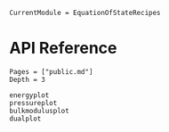 ```@meta
CurrentModule = EquationOfStateRecipes
```

# API Reference

```@contents
Pages = ["public.md"]
Depth = 3
```

```@docs
energyplot
pressureplot
bulkmodulusplot
dualplot
```
